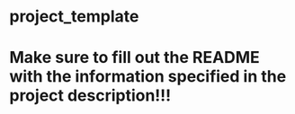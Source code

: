 # project_template
# Make sure to fill out the README with the information specified in the project description!!!

